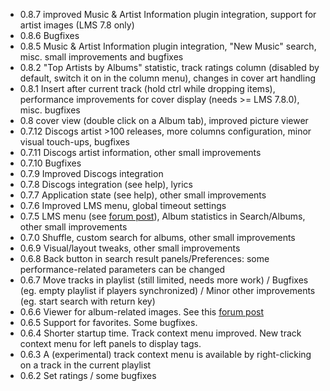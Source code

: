   * 0.8.7 improved Music & Artist Information plugin integration, support for artist images (LMS 7.8 only)
  * 0.8.6 Bugfixes
  * 0.8.5 Music & Artist Information plugin integration, "New Music" search, misc. small improvements and bugfixes
  * 0.8.2 "Top Artists by Albums" statistic, track ratings column (disabled by default, switch it on in the column menu), changes in cover art handling
  * 0.8.1 Insert after current track (hold ctrl while dropping items), performance improvements for cover display (needs >= LMS 7.8.0), misc. bugfixes
  * 0.8 cover view (double click on a Album tab), improved picture viewer
  * 0.7.12 Discogs artist >100 releases, more columns configuration, minor visual touch-ups, bugfixes
  * 0.7.11 Discogs artist information, other small improvements
  * 0.7.10 Bugfixes
  * 0.7.9 Improved Discogs integration
  * 0.7.8 Discogs integration (see help), lyrics
  * 0.7.7 Application state (see help), other small improvements
  * 0.7.6 Improved LMS menu, global timeout settings
  * 0.7.5 LMS menu (see [forum post](http://forums.slimdevices.com/showthread.php?98186-Announce-Alternative-Web-Interface-(beta)&p=741647&viewfull=1#post741647)), Album statistics in Search/Albums, other small improvements
  * 0.7.0 Shuffle, custom search for albums, other small improvements
  * 0.6.9 Visual/layout tweaks, other small improvements
  * 0.6.8 Back button in search result panels/Preferences: some performance-related parameters can be changed
  * 0.6.7 Move tracks in playlist (still limited, needs more work) / Bugfixes (eg. empty playlist if players synchronized) / Minor other improvements (eg. start search with return key)
  * 0.6.6 Viewer for album-related images. See this [forum post](http://forums.slimdevices.com/showthread.php?98196-Other-Album-images-back-booklets-etc-Any-way-of-displaying-these&p=740123&viewfull=1#post740123)
  * 0.6.5 Support for favorites. Some bugfixes.
  * 0.6.4 Shorter startup time. Track context menu improved. New track context menu for left panels to display tags.
  * 0.6.3 A (experimental) track context menu is available by right-clicking on a track in the current playlist
  * 0.6.2 Set ratings / some bugfixes